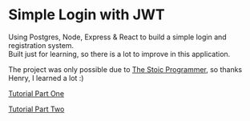 # Simple Login with JWT

Using Postgres, Node, Express & React to build a simple login and registration system.
<br>
Built just for learning, so there is a lot to improve in this application.


The project was only possible due to <a href="https://www.youtube.com/channel/UCAPuqvFWmUg_gc_AZHUBPsA">The Stoic Programmer</a>, so thanks Henry, I learned a lot :)

<a href="https://www.youtube.com/watch?v=7UQBMb8ZpuE">Tutorial Part One</a>

<a href="https://www.youtube.com/watch?v=cjqfF5hyZFg">Tutorial Part Two</a>
